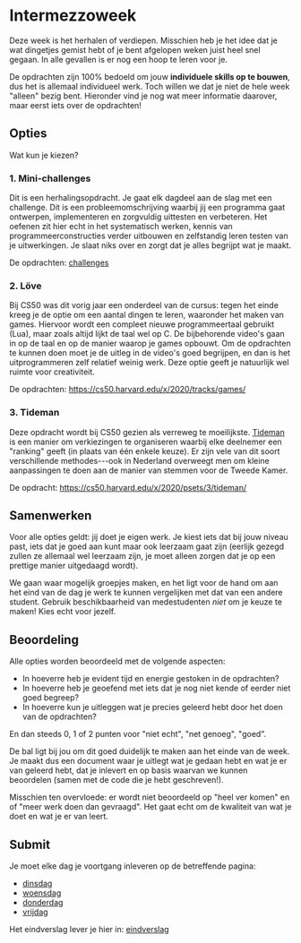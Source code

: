 # Intermezzoweek

Deze week is het herhalen of verdiepen. Misschien heb je het idee dat je wat dingetjes gemist hebt of je bent afgelopen weken juist heel snel gegaan. In alle gevallen is er nog een hoop te leren voor je.

De opdrachten zijn 100% bedoeld om jouw **individuele skills op te bouwen**, dus het is allemaal individueel werk. Toch willen we dat je niet de hele week "alleen" bezig bent. Hieronder vind je nog wat meer informatie daarover, maar eerst iets over de opdrachten!


## Opties

Wat kun je kiezen?

### 1. Mini-challenges

Dit is een herhalingsopdracht. Je gaat elk dagdeel aan de slag met een challenge. Dit is een probleemomschrijving waarbij jij een programma gaat ontwerpen, implementeren en zorgvuldig uittesten en verbeteren. Het oefenen zit hier echt in het systematisch werken, kennis van programmeerconstructies verder uitbouwen en zelfstandig leren testen van je uitwerkingen. Je slaat niks over en zorgt dat je alles begrijpt wat je maakt.

De opdrachten: [challenges](/intermezzo/challenges)

### 2. Löve

Bij CS50 was dit vorig jaar een onderdeel van de cursus: tegen het einde kreeg je de optie om een aantal dingen te leren, waaronder het maken van games. Hiervoor wordt een compleet nieuwe programmeertaal gebruikt (Lua), maar zoals altijd lijkt de taal wel op C. De bijbehorende video's gaan in op de taal en op de manier waarop je games opbouwt. Om de opdrachten te kunnen doen moet je de uitleg in de video's goed begrijpen, en dan is het uitprogrammeren zelf relatief weinig werk. Deze optie geeft je natuurlijk wel ruimte voor creativiteit.

De opdrachten: <https://cs50.harvard.edu/x/2020/tracks/games/>

### 3. Tideman

Deze opdracht wordt bij CS50 gezien als verreweg te moeilijkste. [Tideman](https://en.wikipedia.org/wiki/Tideman_alternative_method) is een manier om verkiezingen te organiseren waarbij elke deelnemer een "ranking" geeft (in plaats van één enkele keuze). Er zijn vele van dit soort verschillende methodes---ook in Nederland overweegt men om kleine aanpassingen te doen aan de manier van stemmen voor de Tweede Kamer. 

De opdracht: <https://cs50.harvard.edu/x/2020/psets/3/tideman/>


## Samenwerken

Voor alle opties geldt: jij doet je eigen werk. Je kiest iets dat bij jouw niveau past, iets dat je goed aan kunt maar ook leerzaam gaat zijn (eerlijk gezegd zullen ze allemaal wel leerzaam zijn, je moet alleen zorgen dat je op een prettige manier uitgedaagd wordt).

We gaan waar mogelijk groepjes maken, en het ligt voor de hand om aan het eind van de dag je werk te kunnen vergelijken met dat van een andere student. Gebruik beschikbaarheid van medestudenten *niet* om je keuze te maken! Kies echt voor jezelf.


## Beoordeling

Alle opties worden beoordeeld met de volgende aspecten:

- In hoeverre heb je evident tijd en energie gestoken in de opdrachten?
- In hoeverre heb je geoefend met iets dat je nog niet kende of eerder niet goed begreep?
- In hoeverre kun je uitleggen wat je precies geleerd hebt door het doen van de opdrachten?

En dan steeds 0, 1 of 2 punten voor "niet echt", "net genoeg", "goed".

De bal ligt bij jou om dit goed duidelijk te maken aan het einde van de week. Je maakt dus een document waar je uitlegt wat je gedaan hebt en wat je er van geleerd hebt, dat je inlevert en op basis waarvan we kunnen beoordelen (samen met de code die je hebt geschreven!).

Misschien ten overvloede: er wordt niet beoordeeld op "heel ver komen" en of "meer werk doen dan gevraagd". Het gaat echt om de kwaliteit van wat je doet en wat je er van leert.


## Submit

Je moet elke dag je voortgang inleveren op de betreffende pagina:

- [dinsdag](/intermezzo/dinsdag)
- [woensdag](/intermezzo/woensdag)
- [donderdag](/intermezzo/donderdag)
- [vrijdag](/intermezzo/vrijdag)

Het eindverslag lever je hier in: [eindverslag](/intermezzo/eindverslag)

